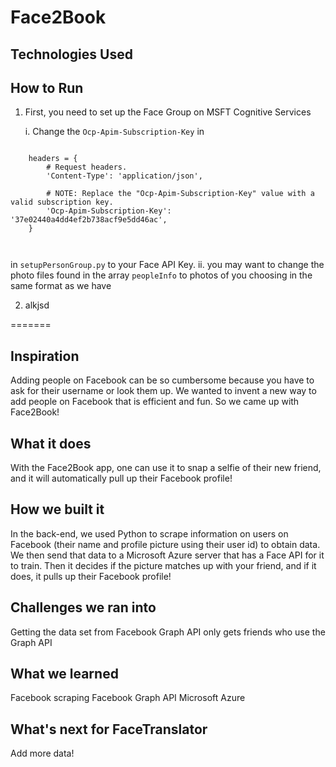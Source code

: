 # Face2Book

## Technologies Used

## How to Run

1. First, you need to set up the Face Group on MSFT Cognitive Services

	i. Change the `Ocp-Apim-Subscription-Key` in

```

	headers = {
	    # Request headers.
	    'Content-Type': 'application/json',

	    # NOTE: Replace the "Ocp-Apim-Subscription-Key" value with a valid subscription key.
	    'Ocp-Apim-Subscription-Key': '37e02440a4dd4ef2b738acf9e5dd46ac',
	}	

	
```

in `setupPersonGroup.py` to your Face API Key.
 	ii. you may want to change the photo files found in the array `peopleInfo` to photos of you choosing in the same format as we have




2. alkjsd


=======
## Inspiration
Adding people on Facebook can be so cumbersome because you have to ask for their username or look them up. We wanted to invent a new way to add people on Facebook that is efficient and fun. So we came up with Face2Book!

## What it does
With the Face2Book app, one can use it to snap a selfie of their new friend, and it will automatically pull up their Facebook profile!

## How we built it
In the back-end, we used Python to scrape information on users on Facebook (their name and profile picture using their user id) to obtain data. We then send that data to a Microsoft Azure server that has a Face API for it to train. Then it decides if the picture matches up with your friend, and if it does, it pulls up their Facebook profile!

## Challenges we ran into
Getting the data set from Facebook
Graph API only gets friends who use the Graph API

## What we learned
Facebook scraping
Facebook Graph API
Microsoft Azure

## What's next for FaceTranslator
Add more data!

